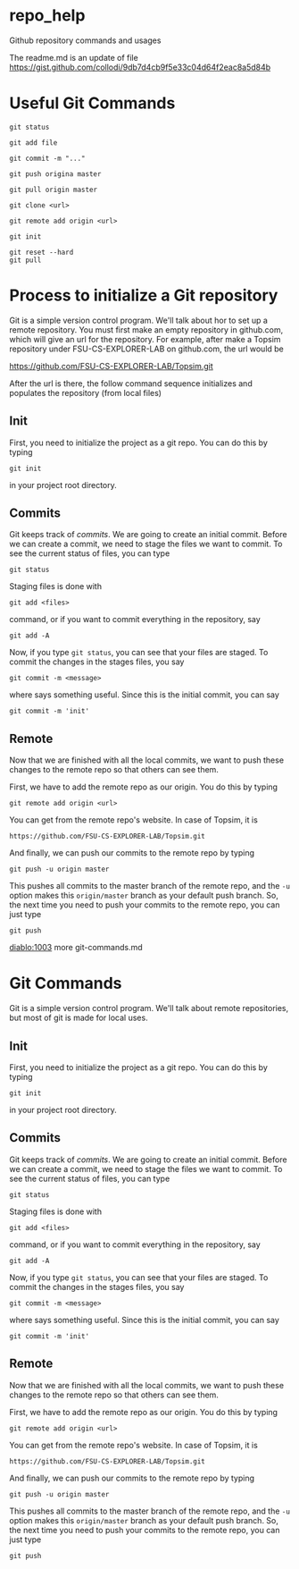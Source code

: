 # repo_help
Github repository commands and usages

The readme.md is an update of file https://gist.github.com/collodi/9db7d4cb9f5e33c04d64f2eac8a5d84b

# Useful Git Commands
```
git status
```

```
git add file
```

```
git commit -m "..."
```

```
git push origina master
```

```
git pull origin master
```

``` 
git clone <url>
```

```
git remote add origin <url>
```

```
git init
```

```
git reset --hard
git pull
```


# Process to initialize a Git repository

Git is a simple version control program. We'll talk about hor to set up a remote repository.
You must first make an empty repository in github.com, which will give an url for the repository.
For example, after make a Topsim repository under FSU-CS-EXPLORER-LAB on github.com, the url would be 

https://github.com/FSU-CS-EXPLORER-LAB/Topsim.git

After the url is there, the follow command sequence initializes and populates the repository (from local files)

## Init
First, you need to initialize the project as a git repo. You can do this by typing
```
git init
``` 
in your project root directory.

## Commits
Git keeps track of *commits*. We are going to create an initial commit. Before we can create a commit, we need to stage the files we want to commit. To
 see the current status of files, you can type
```
git status
```

Staging files is done with
```
git add <files>
```
command, or if you want to commit everything in the repository, say
```
git add -A
```

Now, if you type `git status`, you can see that your files are staged. To commit the changes in the stages files, you say
```
git commit -m <message>
```
where <message> says something useful. Since this is the initial commit, you can say
```
git commit -m 'init'
```

## Remote
Now that we are finished with all the local commits, we want to push these changes to the remote repo so that others can see them.

First, we have to add the remote repo as our origin. You do this by typing
```
git remote add origin <url>
```

You can get <url> from the remote repo's website. In case of Topsim, it is
```
https://github.com/FSU-CS-EXPLORER-LAB/Topsim.git
```

And finally, we can push our commits to the remote repo by typing
```
git push -u origin master
```

This pushes all commits to the master branch of the remote repo, and the `-u` option makes this `origin/master` branch as your default push branch. So,
 the next time you need to push your commits to the remote repo, you can just type
```
git push
```
<diablo:1003> more git-commands.md 
# Git Commands

Git is a simple version control program. We'll talk about remote repositories, but most of git is made for local uses.

## Init
First, you need to initialize the project as a git repo. You can do this by typing
```
git init
``` 
in your project root directory.

## Commits
Git keeps track of *commits*. We are going to create an initial commit. Before we can create a commit, we need to stage the files we want to commit. To
 see the current status of files, you can type
```
git status
```

Staging files is done with
```
git add <files>
```
command, or if you want to commit everything in the repository, say
```
git add -A
```

Now, if you type `git status`, you can see that your files are staged. To commit the changes in the stages files, you say
```
git commit -m <message>
```
where <message> says something useful. Since this is the initial commit, you can say
```
git commit -m 'init'
```

## Remote
Now that we are finished with all the local commits, we want to push these changes to the remote repo so that others can see them.

First, we have to add the remote repo as our origin. You do this by typing
```
git remote add origin <url>
```

You can get <url> from the remote repo's website. In case of Topsim, it is
```
https://github.com/FSU-CS-EXPLORER-LAB/Topsim.git
```

And finally, we can push our commits to the remote repo by typing
```
git push -u origin master
```

This pushes all commits to the master branch of the remote repo, and the `-u` option makes this `origin/master` branch as your default push branch. So,
 the next time you need to push your commits to the remote repo, you can just type
```
git push
```
